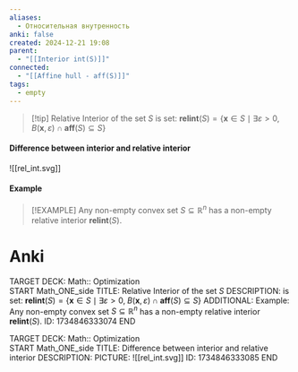 ```yaml
---
aliases:
  - Относительная внутренность
anki: false
created: 2024-12-21 19:08
parent:
  - "[[Interior int(S)]]"
connected:
  - "[[Affine hull - aff(S)]]"
tags:
  - empty
---
```


> [!tip]  Relative Interior of the set $S$
is set:
$\mathbf{relint} (S) = \{\mathbf{x} \in S \mid \exists \varepsilon > 0, \; B(\mathbf{x}, \varepsilon) \cap \mathbf{aff} (S) \subseteq S\}$


#### Difference between interior and relative interior
![[rel_int.svg]]

#### Example
> [!EXAMPLE]
> Any non-empty convex set $S \subseteq \mathbb{R}^n$ has a non-empty relative interior $\mathbf{relint}(S)$.


# Anki
TARGET DECK: Math:: Optimization  
START
Math_ONE_side
TITLE: Relative Interior of the set $S$
DESCRIPTION: is set:
$\mathbf{relint} (S) = \{\mathbf{x} \in S \mid \exists \varepsilon > 0, \; B(\mathbf{x}, \varepsilon) \cap \mathbf{aff} (S) \subseteq S\}$
ADDITIONAL: Example: 
Any non-empty convex set $S \subseteq \mathbb{R}^n$ has a non-empty relative interior $\mathbf{relint}(S)$.
ID: 1734846333074
END

TARGET DECK: Math:: Optimization  
START
Math_ONE_side
TITLE: Difference between interior and relative interior
DESCRIPTION: 
PICTURE: ![[rel_int.svg]]
ID: 1734846333085
END
